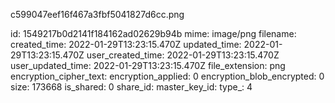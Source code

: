 c599047eef16f467a3fbf5041827d6cc.png

id: 1549217b0d2141f184162ad02629b94b
mime: image/png
filename: 
created_time: 2022-01-29T13:23:15.470Z
updated_time: 2022-01-29T13:23:15.470Z
user_created_time: 2022-01-29T13:23:15.470Z
user_updated_time: 2022-01-29T13:23:15.470Z
file_extension: png
encryption_cipher_text: 
encryption_applied: 0
encryption_blob_encrypted: 0
size: 173668
is_shared: 0
share_id: 
master_key_id: 
type_: 4